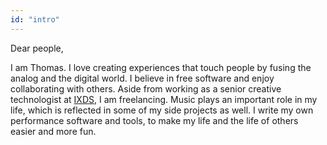 ```yaml
---
id: "intro"
---
```

Dear people,

I am Thomas. I love creating experiences that touch people by fusing the analog and the digital world. I believe in free software and enjoy collaborating with others. Aside from working as a senior creative technologist at [IXDS](https://ixds.com/), I am freelancing. Music plays an important role in my life, which is reflected in some of my side projects as well. I write my own performance software and tools, to make my life and the life of others easier and more fun.
